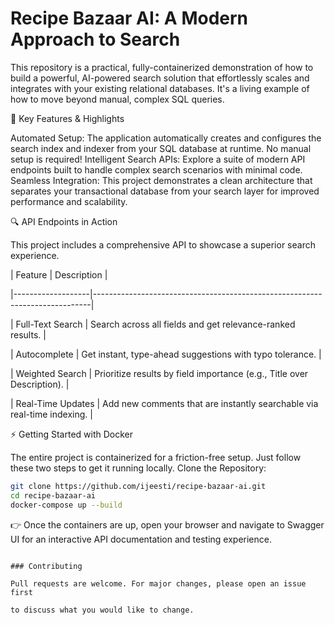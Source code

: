 

# Recipe Bazaar AI: A Modern Approach to Search

This repository is a practical, fully-containerized demonstration of how to build a powerful, AI-powered search solution that effortlessly scales and integrates with your existing relational databases. It's a living example of how to move beyond manual, complex SQL queries.

🚀 Key Features \& Highlights

Automated Setup: The application automatically creates and configures the search index and indexer from your SQL database at runtime. No manual setup is required!
Intelligent Search APIs: Explore a suite of modern API endpoints built to handle complex search scenarios with minimal code.
Seamless Integration: This project demonstrates a clean architecture that separates your transactional database from your search layer for improved performance and scalability.

🔍 API Endpoints in Action

This project includes a comprehensive API to showcase a superior search experience.



| Feature           | Description                                                                 |

|-------------------|-----------------------------------------------------------------------------|

| Full-Text Search  | Search across all fields and get relevance-ranked results.                  |

| Autocomplete      | Get instant, type-ahead suggestions with typo tolerance.                    |

| Weighted Search   | Prioritize results by field importance (e.g., Title over Description).       |

| Real-Time Updates | Add new comments that are instantly searchable via real-time indexing.       |


⚡ Getting Started with Docker

The entire project is containerized for a friction-free setup. Just follow these two steps to get it running locally.
Clone the Repository:

```bash
git clone https://github.com/ijeesti/recipe-bazaar-ai.git
cd recipe-bazaar-ai
docker-compose up --build

```
👉 Once the containers are up, open your browser and navigate to Swagger UI for an interactive API documentation and testing experience.
```

### Contributing

Pull requests are welcome. For major changes, please open an issue first

to discuss what you would like to change.






